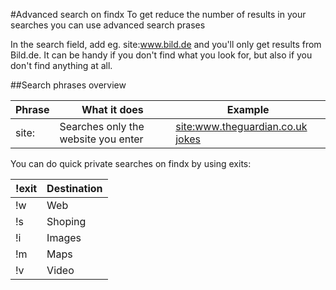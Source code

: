 #Advanced search on findx 
To get reduce the number of results in your searches you can use advanced search prases

In the search field, add eg. site:www.bild.de and you'll only get results from Bild.de. It can be handy if you don't find what you look for, but also if you don't find anything at all.

##Search phrases overview

| Phrase  | What it does | Example |
| ------------- | ------------- | ------------- |
| site: | Searches only the website you enter | [site:www.theguardian.co.uk jokes](https://www.findx.dk/search?q=site%3Awww.theguardian.co.uk+jokes&type=web) |



You can do quick private searches on findx by using exits:

| !exit | Destination |
| ------------- | ------------- | 
| !w  | Web | 
| !s  | Shoping | 
| !i  | Images | 
| !m  | Maps | 
| !v  | Video |


